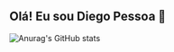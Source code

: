 ## Olá! Eu sou Diego Pessoa 👋

![Anurag's GitHub stats](https://github-readme-stats.vercel.app/api?username=diego-o-pessoa&show_icons=true&theme=transparent)


